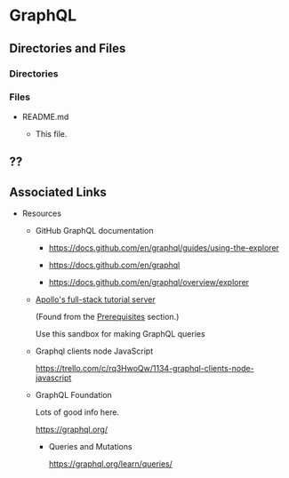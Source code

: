# GraphQL

## Directories and Files

### Directories

### Files

- README.md

  - This file.

## ??

## Associated Links

- Resources

  - GitHub GraphQL documentation

    - https://docs.github.com/en/graphql/guides/using-the-explorer

    - https://docs.github.com/en/graphql

    - https://docs.github.com/en/graphql/overview/explorer

  - [Apollo's full-stack tutorial server](https://apollo-fullstack-tutorial.herokuapp.com/graphql)

    (Found from the [Prerequisites](https://www.apollographql.com/docs/react/data/queries/#prerequisites) section.)

    Use this sandbox for making GraphQL queries

  - Graphql clients node JavaScript

    https://trello.com/c/rq3HwoQw/1134-graphql-clients-node-javascript

  - GraphQL Foundation

    Lots of good info here.

    https://graphql.org/

    - Queries and Mutations

      https://graphql.org/learn/queries/
